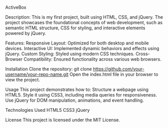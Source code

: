 ActiveBox

Description:
  This is my first project, built using HTML, CSS, and jQuery. The project showcases the foundational concepts of web development, such as semantic HTML structure, CSS for styling, and interactive elements powered by jQuery.

Features:
  Responsive Layout: Optimized for both desktop and mobile devices.
  Interactive UI: Implemented dynamic behaviors and effects using jQuery.
  Custom Styling: Styled using modern CSS techniques.
  Cross-Browser Compatibility: Ensured functionality across various web browsers.
  
Installation
  Clone the repository:
  git clone https://github.com/your-username/your-repo-name.git
  Open the index.html file in your browser to view the project.

Usage
  This project demonstrates how to:
  Structure a webpage using HTML5.
  Style it using CSS3, including media queries for responsiveness.
  Use jQuery for DOM manipulation, animations, and event handling.
  
Technologies Used
  HTML5
  CSS3
  jQuery
  
License
  This project is licensed under the MIT License.
